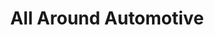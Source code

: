 ---
title: "All Around Automotive"
url: /colorado-springs/all-around-automotive/
shop: car repair
---